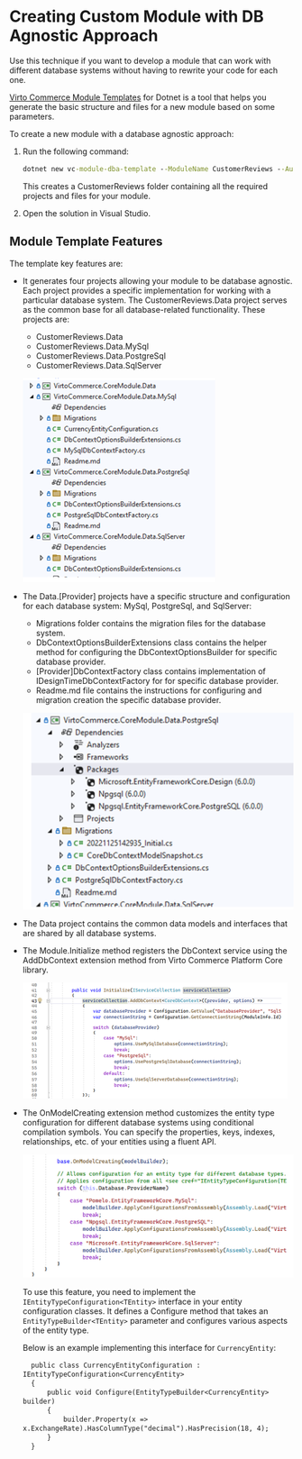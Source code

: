 # Creating Custom Module with DB Agnostic Approach

Use this technique if you want to develop a module that can work with different database systems without having to rewrite your code for each one.

[Virto Commerce Module Templates](https://github.com/VirtoCommerce/vc-cli-module-template) for Dotnet is a tool that helps you generate the basic structure and files for a new module based on some parameters. 

To create a new module with a database agnostic approach:

1. Run the following command:

    ```cmd
    dotnet new vc-module-dba-template --ModuleName CustomerReviews --Author "Jon Doe" --CompanyName VirtoCommerce
    ```

    This creates a CustomerReviews folder containing all the required projects and files for your module. 

1. Open the solution in Visual Studio.

## Module Template Features

The template key features  are:

* It generates four projects allowing your module to be database agnostic. Each project provides a specific implementation for working with a particular database system. The CustomerReviews.Data project serves as the common base for all database-related functionality. These projects are:
    * CustomerReviews.Data
    * CustomerReviews.Data.MySql
    * CustomerReviews.Data.PostgreSql
    * CustomerReviews.Data.SqlServer

    ![Four projects](media/four-data-projects.png)

* The Data.[Provider] projects have a specific structure and configuration for each database system: MySql, PostgreSql, and SqlServer:
    * Migrations folder contains the migration files for the database system.
    * DbContextOptionsBuilderExtensions class contains the helper method for configuring the DbContextOptionsBuilder for specific database provider.
    * [Provider]DbContextFactory class contains implementation of IDesignTimeDbContextFactory for  for specific database provider. 
    * Readme.md file contains the instructions for configuring and migration creation the specific database provider.
    
    ![Data provider project](media/data-provider-project.png)

* The Data project contains the common data models and interfaces that are shared by all database systems.
* The Module.Initialize method registers the DbContext service using the AddDbContext extension method from Virto Commerce Platform Core library.

    ![AddDBContext](media/add_db_context.png)

* The OnModelCreating extension method customizes the entity type configuration for different database systems using conditional compilation symbols. You can specify the properties, keys, indexes, relationships, etc. of your entities using a fluent API.

    ![Customize Code-First Model Migrations](media/customize-model.png)

    To use this feature, you need to implement the `IEntityTypeConfiguration<TEntity>` interface in your entity configuration classes. It defines a Configure method that takes an `EntityTypeBuilder<TEntity>` parameter and configures various aspects of the entity type.

    Below is an example implementing this interface for `CurrencyEntity`:

        public class CurrencyEntityConfiguration : IEntityTypeConfiguration<CurrencyEntity>
        {
            public void Configure(EntityTypeBuilder<CurrencyEntity> builder)
            {
                builder.Property(x => x.ExchangeRate).HasColumnType("decimal").HasPrecision(18, 4);
            }
        }